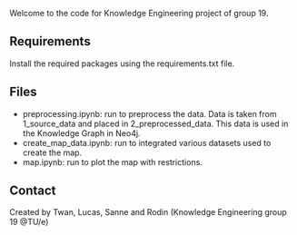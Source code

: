 Welcome to the code for Knowledge Engineering project of group 19. 

## Requirements 
Install the required packages using the requirements.txt file. 

## Files
- preprocessing.ipynb: run to preprocess the data. Data is taken from 1_source_data and placed in 2_preprocessed_data. This data is used in the Knowledge Graph in Neo4j. 
- create_map_data.ipynb: run to integrated various datasets used to create the map.
- map.ipynb: run to plot the map with restrictions. 

## Contact
Created by Twan, Lucas, Sanne and Rodin (Knowledge Engineering group 19 @TU/e) 